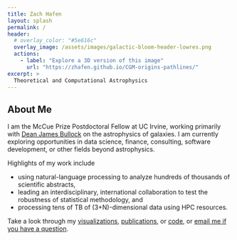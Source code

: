 ```yaml
---
title: Zach Hafen
layout: splash
permalink: /
header:
  # overlay_color: "#5e616c"
  overlay_image: /assets/images/galactic-bloom-header-lowres.png
  actions:
    - label: "Explore a 3D version of this image"
      url: "https://zhafen.github.io/CGM-origins-pathlines/"
excerpt: >
  Theoretical and Computational Astrophysics
---
```


## About Me

I am the McCue Prize Postdoctoral Fellow at UC Irvine, working primarily with [Dean James Bullock](https://sites.uci.edu/bullock/) on the astrophysics of galaxies.
I am currently exploring opportunities in data science, finance, consulting, software development, or other fields beyond astrophysics.

Highlights of my work include
* using natural-language processing to analyze hundreds of thousands of scientific abstracts,
* leading an interdisciplinary, international collaboration to test the robustness of statistical methodology, and
* processing tens of TB of (3+N)-dimensional data using HPC resources.

Take a look through my [visualizations](/visualizations/), [publications](https://ui.adsabs.harvard.edu/\#/public-libraries/fyuwUPLzSAihgQ4PDhtDdQ/), or [code](https://github.com/zhafen/), or [email me if you have a question](mailto:zachary.h.hafen@gmail.com).